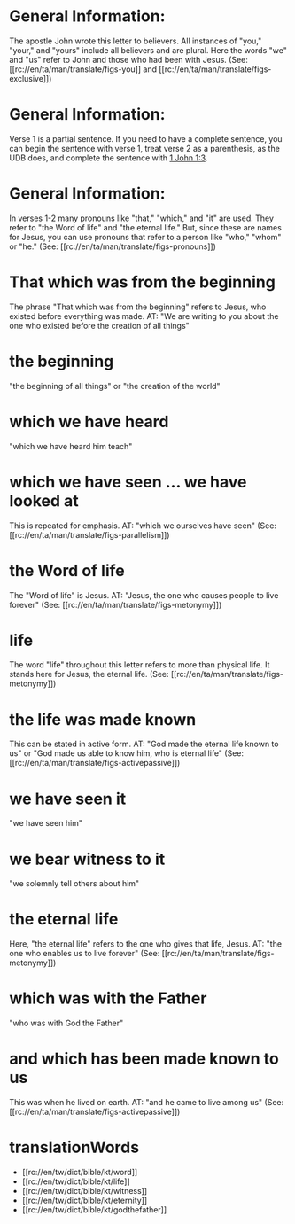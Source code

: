 # General Information:

The apostle John wrote this letter to believers. All instances of "you," "your," and "yours" include all believers and are plural. Here the words "we" and "us" refer to John and those who had been with Jesus. (See: [[rc://en/ta/man/translate/figs-you]] and [[rc://en/ta/man/translate/figs-exclusive]])

# General Information:

Verse 1 is a partial sentence. If you need to have a complete sentence, you can begin the sentence with verse 1, treat verse 2 as a parenthesis, as the UDB does, and complete the sentence with [1 John 1:3](./03.md).

# General Information:

In verses 1-2 many pronouns like "that," "which," and "it" are used. They refer to "the Word of life" and "the eternal life." But, since these are names for Jesus, you can use pronouns that refer to a person like "who," "whom" or "he." (See: [[rc://en/ta/man/translate/figs-pronouns]])

# That which was from the beginning

The phrase "That which was from the beginning" refers to Jesus, who existed before everything was made. AT: "We are writing to you about the one who existed before the creation of all things"

# the beginning

"the beginning of all things" or "the creation of the world"

# which we have heard

"which we have heard him teach"

# which we have seen ... we have looked at

This is repeated for emphasis. AT: "which we ourselves have seen" (See: [[rc://en/ta/man/translate/figs-parallelism]])

# the Word of life

The "Word of life" is Jesus. AT: "Jesus, the one who causes people to live forever" (See: [[rc://en/ta/man/translate/figs-metonymy]])

# life

The word "life" throughout this letter refers to more than physical life. It stands here for Jesus, the eternal life. (See: [[rc://en/ta/man/translate/figs-metonymy]])

# the life was made known

This can be stated in active form. AT: "God made the eternal life known to us" or "God made us able to know him, who is eternal life" (See: [[rc://en/ta/man/translate/figs-activepassive]])

# we have seen it

"we have seen him"

# we bear witness to it

"we solemnly tell others about him"

# the eternal life

Here, "the eternal life" refers to the one who gives that life, Jesus. AT: "the one who enables us to live forever" (See: [[rc://en/ta/man/translate/figs-metonymy]])

# which was with the Father

"who was with God the Father"

# and which has been made known to us

This was when he lived on earth. AT: "and he came to live among us" (See: [[rc://en/ta/man/translate/figs-activepassive]])

# translationWords

* [[rc://en/tw/dict/bible/kt/word]]
* [[rc://en/tw/dict/bible/kt/life]]
* [[rc://en/tw/dict/bible/kt/witness]]
* [[rc://en/tw/dict/bible/kt/eternity]]
* [[rc://en/tw/dict/bible/kt/godthefather]]